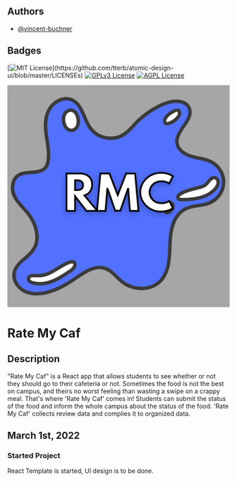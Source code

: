 
## Authors

- [@vincent-buchner](https://github.com/vincent-buchner)


## Badges

[![MIT License](https://img.shields.io/apm/l/atomic-design-ui.svg?)](https://github.com/tterb/atomic-design-ui/blob/master/LICENSEs)
[![GPLv3 License](https://img.shields.io/badge/License-GPL%20v3-yellow.svg)](https://opensource.org/licenses/)
[![AGPL License](https://img.shields.io/badge/license-AGPL-blue.svg)](http://www.gnu.org/licenses/agpl-3.0)


![Logo](public/logo192.png)

# Rate My Caf
## Description
"Rate My Caf" is a React app that allows students to see whether or not they should go to their cafeteria or not. Sometimes the food is not the best on campus, and theirs no worst feeling than wasting a swipe on a crappy meal. That's where 'Rate My Caf' comes in! Students can submit the status of the food and inform the whole campus about the status of the food. 'Rate My Caf' collects review data and complies it to organized data.

## March 1st, 2022
### Started Project
React Template is started, UI design is to be done.
